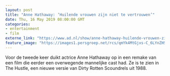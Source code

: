 ```yaml
---
layout: post
title: "Anne Hathaway: ‘Huilende vrouwen zijn niet te vertrouwen’"
date: Thu, 16 May 2019 08:00:00 GMT
categories: 
- entertainment 
- film 
externe_link: "https://www.ad.nl/show/anne-hathaway-huilende-vrouwen-zijn-niet-te-vertrouwen~aefdc999/"
feature_image: "https://images1.persgroep.net/rcs/qmYk4MtGjxs-C_6LYnZHShE8wcI/diocontent/148349155/_fitwidth/400/?appId=21791a8992982cd8da851550a453bd7f&quality=0.7"
---
```


Voor de tweede keer duikt actrice Anne Hathaway op in een remake van een film die eerder een overwegende mannelijke cast had. Ze is te zien in The Hustle, een nieuwe versie van Dirty Rotten Scoundrels uit 1988.
